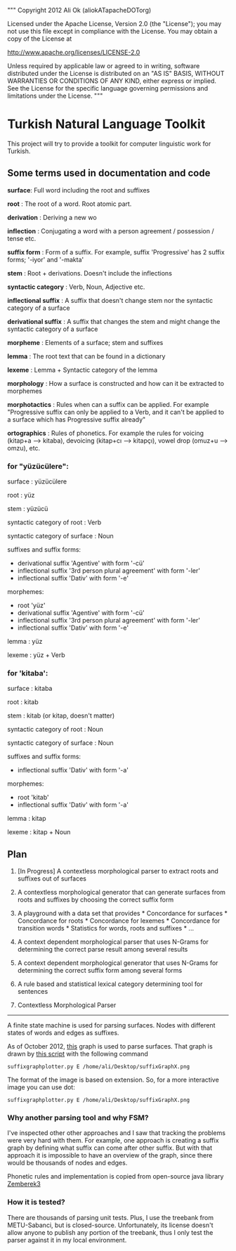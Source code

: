 """
Copyright  2012  Ali Ok (aliokATapacheDOTorg)

Licensed under the Apache License, Version 2.0 (the "License");
you may not use this file except in compliance with the License.
You may obtain a copy of the License at

   http://www.apache.org/licenses/LICENSE-2.0

Unless required by applicable law or agreed to in writing, software
distributed under the License is distributed on an "AS IS" BASIS,
WITHOUT WARRANTIES OR CONDITIONS OF ANY KIND, either express or implied.
See the License for the specific language governing permissions and
limitations under the License.
"""

Turkish Natural Language Toolkit
================================

This project will try to provide a toolkit for computer linguistic work for Turkish.

Some terms used in documentation and code
-----------------------------------------

**surface**: Full word including the root and suffixes

**root** : The root of a word. Root atomic part.

**derivation** : Deriving a new wo

**inflection** : Conjugating a word with a person agreement / possession / tense etc.

**suffix form** : Form of a suffix. For example, suffix 'Progressive' has 2 suffix forms; '-iyor' and '-makta'

**stem** : Root + derivations. Doesn't include the inflections

**syntactic category** : Verb, Noun, Adjective etc.

**inflectional suffix** : A suffix that doesn't change stem nor the syntactic category of a surface

**derivational suffix** : A suffix that changes the stem and might change the syntactic category of a surface

**morpheme** : Elements of a surface; stem and suffixes

**lemma** : The root text that can be found in a dictionary

**lexeme** : Lemma + Syntactic category of the lemma

**morphology** : How a surface is constructed and how can it be extracted to morphemes

**morphotactics** : Rules when can a suffix can be applied. For example "Progressive suffix can only be applied to a Verb, and it can't be applied to a surface which has Progressive suffix already"

**ortographics** : Rules of phonetics. For example the rules for voicing (kitap+a --> kitaba), devoicing (kitap+cı --> kitapçı), vowel drop (omuz+u --> omzu), etc.

### for "yüzücülere":
surface : yüzücülere

root : yüz

stem : yüzücü

syntactic category of root : Verb

syntactic category of surface : Noun

suffixes and suffix forms:
 * derivational suffix 'Agentive' with form '-cü'
 * inflectional suffix '3rd person plural agreement' with form '-ler'
 * inflectional suffix 'Dativ' with form '-e'

morphemes:
 * root 'yüz'
 * derivational suffix 'Agentive' with form '-cü'
 * inflectional suffix '3rd person plural agreement' with form '-ler'
 * inflectional suffix 'Dativ' with form '-e'

lemma : yüz

lexeme : yüz + Verb

### for 'kitaba':

surface : kitaba

root : kitab

stem : kitab (or kitap, doesn't matter)

syntactic category of root : Noun

syntactic category of surface : Noun

suffixes and suffix forms:
 * inflectional suffix 'Dativ' with form '-a'

morphemes:
 * root 'kitab'
 * inflectional suffix 'Dativ' with form '-a'

lemma : kitap

lexeme : kitap + Noun


Plan
-----------------------

1. [In Progress] A contextless morphological parser to extract roots and suffixes out of surfaces
2. A contextless morphological generator that can generate surfaces from roots and suffixes by choosing the correct suffix form
3. A playground with a data set that provides
       * Concordance for surfaces
       * Concordance for roots
       * Concordance for lexemes
       * Concordance for transition words
       * Statistics for words, roots and suffixes
       * ...
4. A context dependent morphological parser that uses N-Grams for determining the correct parse result among several results
5. A context dependent morphological generator that uses N-Grams for determining the correct suffix form among several forms
6. A rule based and statistical lexical category determining tool for sentences


1. Contextless Morphological Parser
------------------------------------

A finite state machine is used for parsing surfaces. Nodes with different states of words and edges as suffixes.

As of October 2012, [this](https://github.com/aliok/trnltk/raw/master/suffixGraphExtended_20121010.png) graph is used to parse surfaces.
That graph is drawn by [this script](https://github.com/aliok/trnltk/bin/suffixgraphplotter.py) with the following command

    suffixgraphplotter.py E /home/ali/Desktop/suffixGraphX.png


The format of the image is based on extension. So, for a more interactive image you can use dot:

    suffixgraphplotter.py E /home/ali/Desktop/suffixGraphX.png

### Why another parsing tool and why FSM?

I've inspected other other approaches and I saw that tracking the problems were very hard with them. For example, one approach is creating a suffix graph
by defining what suffix can come after other suffix. But with that approach it is impossible to have an overview of the graph, since there would
be thousands of nodes and edges.

Phonetic rules and implementation is copied from open-source java library [Zemberek3](http://code.google.com/p/zemberek3/)

### How it is tested?

There are thousands of parsing unit tests. Plus, I use the treebank from METU-Sabanci, but is closed-source. Unfortunately, its license doesn't allow
anyone to publish any portion of the treebank, thus I only test the parser against it in my local environment.



